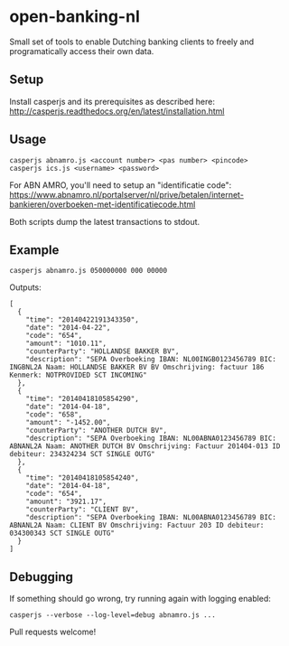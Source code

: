 open-banking-nl
===============

Small set of tools to enable Dutching banking clients to freely and 
programatically access their own data. 


Setup
-----

Install casperjs and its prerequisites as described here:
http://casperjs.readthedocs.org/en/latest/installation.html

Usage
-----

    casperjs abnamro.js <account number> <pas number> <pincode>
    casperjs ics.js <username> <password>

For ABN AMRO, you'll need to setup an "identificatie code":
https://www.abnamro.nl/portalserver/nl/prive/betalen/internet-bankieren/overboeken-met-identificatiecode.html

Both scripts dump the latest transactions to stdout.

Example
-------

    casperjs abnamro.js 050000000 000 00000

Outputs:

    [  
      {
        "time": "20140422191343350",
        "date": "2014-04-22",
        "code": "654",
        "amount": "1010.11",
        "counterParty": "HOLLANDSE BAKKER BV",
        "description": "SEPA Overboeking IBAN: NL00INGB0123456789 BIC: INGBNL2A Naam: HOLLANDSE BAKKER BV BV Omschrijving: factuur 186 Kenmerk: NOTPROVIDED SCT INCOMING"
      },
      {
        "time": "20140418105854290",
        "date": "2014-04-18",
        "code": "658",
        "amount": "-1452.00",
        "counterParty": "ANOTHER DUTCH BV",
        "description": "SEPA Overboeking IBAN: NL00ABNA0123456789 BIC: ABNANL2A Naam: ANOTHER DUTCH BV Omschrijving: Factuur 201404-013 ID debiteur: 234324234 SCT SINGLE OUTG"
      },
      {
        "time": "20140418105854240",
        "date": "2014-04-18",
        "code": "654",
        "amount": "3921.17",
        "counterParty": "CLIENT BV",
        "description": "SEPA Overboeking IBAN: NL00ABNA0123456789 BIC: ABNANL2A Naam: CLIENT BV Omschrijving: Factuur 203 ID debiteur: 034300343 SCT SINGLE OUTG"
      }
    ]



Debugging
---------

If something should go wrong, try running again with logging enabled:

    casperjs --verbose --log-level=debug abnamro.js ...

Pull requests welcome!



